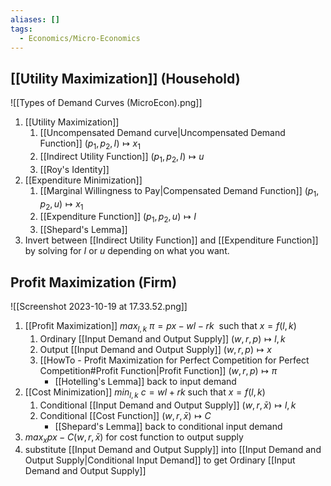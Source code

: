 ```yaml
---
aliases: []
tags:
  - Economics/Micro-Economics
---
```

## [[Utility Maximization]] (Household)
![[Types of Demand Curves (MicroEcon).png]]
1. [[Utility Maximization]]
	1. [[Uncompensated Demand curve|Uncompensated Demand Function]] $(p_{1},p_{2},I)\mapsto x_{1}$
	2. [[Indirect Utility Function]] $(p_{1},p_{2},I)\mapsto u$
	3. [[Roy's Identity]]
2. [[Expenditure Minimization]]
	1. [[Marginal Willingness to Pay|Compensated Demand Function]] $(p_{1},p_{2},u)\mapsto x_{1}$
	2. [[Expenditure Function]] $(p_{1},p_{2},u)\mapsto I$
	3. [[Shepard's Lemma]]
3. Invert between [[Indirect Utility Function]] and [[Expenditure Function]] by solving for $I$ or $u$ depending on what you want.

## Profit Maximization (Firm)
![[Screenshot 2023-10-19 at 17.33.52.png]]
1. [[Profit Maximization]] $max_{l,k} ~ \pi=px-wl-rk ~\text{ such that} ~ x=f(l,k)$
	1. Ordinary [[Input Demand and Output Supply]] $(w,r,p)\mapsto l,k$
	2. Output [[Input Demand and Output Supply]] $(w,r,p)\mapsto x$
	3. [[HowTo - Profit Maximization for Perfect Competition for Perfect Competition#Profit Function|Profit Function]] $(w,r,p)\mapsto \pi$
		- [[Hotelling's Lemma]] back to input demand
2. [[Cost Minimization]] $min_{l,k}~c=wl+rk ~ \text{such that}~x=f(l,k)$
	1. Conditional [[Input Demand and Output Supply]] $(w,r,\bar{x})\mapsto l,k$
	2. Conditional [[Cost Function]] $(w,r,\bar{x})\mapsto C$
		- [[Shepard's Lemma]] back to conditional input demand
3. $max_{x}px-C(w,r,\bar{x})$ for cost function to output supply
4. substitute [[Input Demand and Output Supply]] into [[Input Demand and Output Supply|Conditional Input Demand]] to get Ordinary [[Input Demand and Output Supply]]
